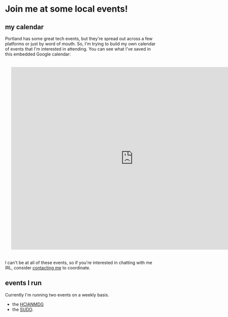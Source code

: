 # Join me at some local events!

## my calendar

Portland has some great tech events, but they're spread out across a few platforms or just by word of mouth. So, I'm trying to build my own calendar of events that I'm interested in attending. You can see what I've saved in this embedded Google calendar:

<iframe src="https://calendar.google.com/calendar/embed?src=9f2db30da64dd51f4e29e5402aa78890a7c07e929fa91620e3a9f9ec76e599ae%40group.calendar.google.com&ctz=America%2FLos_Angeles" style="border: 0; margin: 20px;" width="800" height="600" frameborder="0" scrolling="no"></iframe>

I can't be at all of these events, so if you're interested in chatting with me IRL, consider [contacting me](/pages/contact.html) to coordinate.

## events I run

Currently I'm running two events on a weekly basis.

- the [HCIANMDG](/pages/events/hcianmdg.html)
- the [SUDO](/pages/events/sudo.html).
